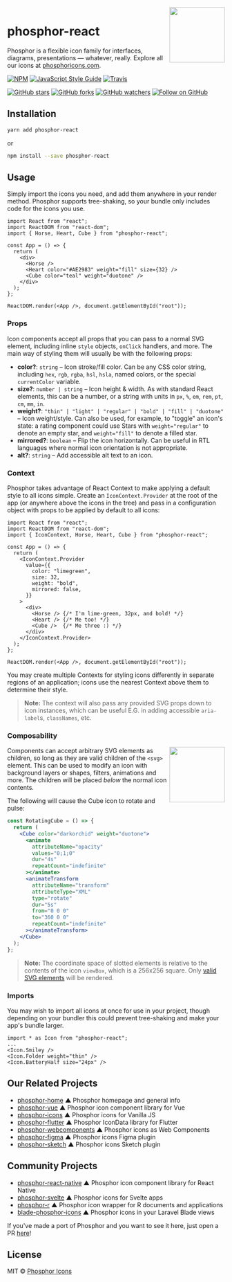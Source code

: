 <img src="/meta/phosphor-mark-tight-yellow.png" width="128" align="right" />

# phosphor-react

Phosphor is a flexible icon family for interfaces, diagrams, presentations — whatever, really. Explore all our icons at [phosphoricons.com](https://phosphoricons.com).

[![NPM](https://img.shields.io/npm/v/phosphor-react.svg?style=flat-square)](https://www.npmjs.com/package/phosphor-react) [![JavaScript Style Guide](https://img.shields.io/badge/code_style-standard-brightgreen.svg?style=flat-square)](https://standardjs.com) [![Travis](https://img.shields.io/travis/com/rektdeckard/phosphor-react.svg?style=flat-square)](https://travis-ci.com/github/rektdeckard/phosphor-react)

[![GitHub stars](https://img.shields.io/github/stars/phosphor-icons/phosphor-react?style=flat-square&label=Star)](https://github.com/phosphor-icons/phosphor-react)
[![GitHub forks](https://img.shields.io/github/forks/phosphor-icons/phosphor-react?style=flat-square&label=Fork)](https://github.com/phosphor-icons/phosphor-react/fork)
[![GitHub watchers](https://img.shields.io/github/watchers/phosphor-icons/phosphor-react?style=flat-square&label=Watch)](https://github.com/phosphor-icons/phosphor-react)
[![Follow on GitHub](https://img.shields.io/github/followers/rektdeckard?style=flat-square&label=Follow)](https://github.com/rektdeckard)

## Installation

```bash
yarn add phosphor-react
```

or

```bash
npm install --save phosphor-react
```

## Usage

Simply import the icons you need, and add them anywhere in your render method. Phosphor supports tree-shaking, so your bundle only includes code for the icons you use.

```tsx
import React from "react";
import ReactDOM from "react-dom";
import { Horse, Heart, Cube } from "phosphor-react";

const App = () => {
  return (
    <div>
      <Horse />
      <Heart color="#AE2983" weight="fill" size={32} />
      <Cube color="teal" weight="duotone" />
    </div>
  );
};

ReactDOM.render(<App />, document.getElementById("root"));
```

### Props

Icon components accept all props that you can pass to a normal SVG element, including inline `style` objects, `onClick` handlers, and more. The main way of styling them will usually be with the following props:

- **color?**: `string` – Icon stroke/fill color. Can be any CSS color string, including `hex`, `rgb`, `rgba`, `hsl`, `hsla`, named colors, or the special `currentColor` variable.
- **size?**: `number | string` – Icon height & width. As with standard React elements, this can be a number, or a string with units in `px`, `%`, `em`, `rem`, `pt`, `cm`, `mm`, `in`.
- **weight?**: `"thin" | "light" | "regular" | "bold" | "fill" | "duotone"` – Icon weight/style. Can also be used, for example, to "toggle" an icon's state: a rating component could use Stars with `weight="regular"` to denote an empty star, and `weight="fill"` to denote a filled star.
- **mirrored?**: `boolean` – Flip the icon horizontally. Can be useful in RTL languages where normal icon orientation is not appropriate.
- **alt?**: `string` – Add accessible alt text to an icon.

### Context

Phosphor takes advantage of React Context to make applying a default style to all icons simple. Create an `IconContext.Provider` at the root of the app (or anywhere above the icons in the tree) and pass in a configuration object with props to be applied by default to all icons:

```tsx
import React from "react";
import ReactDOM from "react-dom";
import { IconContext, Horse, Heart, Cube } from "phosphor-react";

const App = () => {
  return (
    <IconContext.Provider
      value={{
        color: "limegreen",
        size: 32,
        weight: "bold",
        mirrored: false,
      }}
    >
      <div>
        <Horse /> {/* I'm lime-green, 32px, and bold! */}
        <Heart /> {/* Me too! */}
        <Cube />  {/* Me three :) */}
      </div>
    </IconContext.Provider>
  );
};

ReactDOM.render(<App />, document.getElementById("root"));
```

You may create multiple Contexts for styling icons differently in separate regions of an application; icons use the nearest Context above them to determine their style.

> **Note:** The context will also pass any provided SVG props down to icon instances, which can be useful E.G. in adding accessible `aria-label`s, `classNames`, etc.

### Composability

<img src="/meta/cube-rotate.svg" width="128" align="right" />

Components can accept arbitrary SVG elements as children, so long as they are valid children of the `<svg>` element. This can be used to modify an icon with background layers or shapes, filters, animations and more. The children will be placed *below* the normal icon contents.

The following will cause the Cube icon to rotate and pulse:

```jsx
const RotatingCube = () => {
  return (
    <Cube color="darkorchid" weight="duotone">
      <animate
        attributeName="opacity"
        values="0;1;0"
        dur="4s"
        repeatCount="indefinite"
      ></animate>
      <animateTransform
        attributeName="transform"
        attributeType="XML"
        type="rotate"
        dur="5s"
        from="0 0 0"
        to="360 0 0"
        repeatCount="indefinite"
      ></animateTransform>
    </Cube>
  );
};
```

> **Note:** The coordinate space of slotted elements is relative to the contents of the icon `viewBox`, which is a 256x256 square. Only [valid SVG elements](https://developer.mozilla.org/en-US/docs/Web/SVG/Element#SVG_elements_by_category) will be rendered.

### Imports

You may wish to import all icons at once for use in your project, though depending on your bundler this could prevent tree-shaking and make your app's bundle larger.

```tsx
import * as Icon from "phosphor-react";
...
<Icon.Smiley />
<Icon.Folder weight="thin" />
<Icon.BatteryHalf size="24px" />
```

## Our Related Projects

- [phosphor-home](https://github.com/phosphor-icons/phosphor-home) ▲ Phosphor homepage and general info
- [phosphor-vue](https://github.com/phosphor-icons/phosphor-vue) ▲ Phosphor icon component library for Vue
- [phosphor-icons](https://github.com/phosphor-icons/phosphor-icons) ▲ Phosphor icons for Vanilla JS
- [phosphor-flutter](https://github.com/phosphor-icons/phosphor-flutter) ▲ Phosphor IconData library for Flutter
- [phosphor-webcomponents](https://github.com/phosphor-icons/phosphor-webcomponents) ▲ Phosphor icons as Web Components
- [phosphor-figma](https://github.com/phosphor-icons/phosphor-figma) ▲ Phosphor icons Figma plugin
- [phosphor-sketch](https://github.com/phosphor-icons/phosphor-sketch) ▲ Phosphor icons Sketch plugin

## Community Projects

- [phosphor-react-native](https://github.com/duongdev/phosphor-react-native) ▲ Phosphor icon component library for React Native
- [phosphor-svelte](https://github.com/haruaki07/phosphor-svelte) ▲ Phosphor icons for Svelte apps
- [phosphor-r](https://github.com/dreamRs/phosphoricons) ▲ Phosphor icon wrapper for R documents and applications
- [blade-phosphor-icons](https://github.com/codeat3/blade-phosphor-icons) ▲ Phosphor icons in your Laravel Blade views

If you've made a port of Phosphor and you want to see it here, just open a PR [here](https://github.com/phosphor-icons/phosphor-home)!

## License

MIT © [Phosphor Icons](https://github.com/phosphor-icons)
